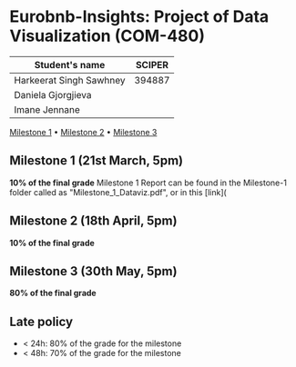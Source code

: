 # Eurobnb-Insights: Project of Data Visualization (COM-480)

<div align="center">

| Student's name          | SCIPER |
| ----------------------- | ------ |
| Harkeerat Singh Sawhney | 394887 |
| Daniela Gjorgjieva      |        |
| Imane Jennane           |        |

</div>

[Milestone 1](#milestone-1) • [Milestone 2](#milestone-2) • [Milestone 3](#milestone-3)

## Milestone 1 (21st March, 5pm)

**10% of the final grade**
Milestone 1 Report can be found in the Milestone-1 folder called as "Milestone_1_Dataviz.pdf", or in this [link](

## Milestone 2 (18th April, 5pm)

**10% of the final grade**

## Milestone 3 (30th May, 5pm)

**80% of the final grade**

## Late policy

- < 24h: 80% of the grade for the milestone
- < 48h: 70% of the grade for the milestone
